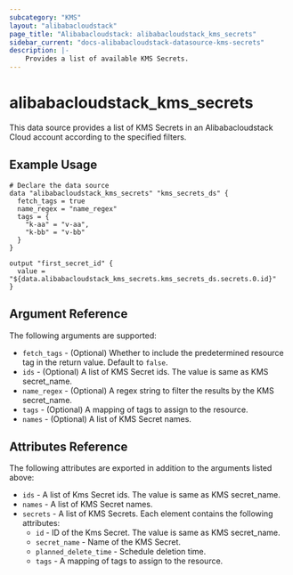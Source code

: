 ```yaml
---
subcategory: "KMS"
layout: "alibabacloudstack"
page_title: "Alibabacloudstack: alibabacloudstack_kms_secrets"
sidebar_current: "docs-alibabacloudstack-datasource-kms-secrets"
description: |-
    Provides a list of available KMS Secrets.
---
```


# alibabacloudstack_kms_secrets

This data source provides a list of KMS Secrets in an Alibabacloudstack Cloud account according to the specified filters.
 

## Example Usage

```
# Declare the data source
data "alibabacloudstack_kms_secrets" "kms_secrets_ds" {
  fetch_tags = true
  name_regex = "name_regex"
  tags = {
    "k-aa" = "v-aa",
    "k-bb" = "v-bb"
  }
}

output "first_secret_id" {
  value = "${data.alibabacloudstack_kms_secrets.kms_secrets_ds.secrets.0.id}"
}
```

## Argument Reference

The following arguments are supported:

* `fetch_tags` - (Optional) Whether to include the predetermined resource tag in the return value. Default to `false`.
* `ids` - (Optional) A list of KMS Secret ids. The value is same as KMS secret_name.
* `name_regex` - (Optional) A regex string to filter the results by the KMS secret_name.
* `tags` - (Optional) A mapping of tags to assign to the resource.
* `names` - (Optional) A list of KMS Secret names.

## Attributes Reference

The following attributes are exported in addition to the arguments listed above:

* `ids` -  A list of Kms Secret ids. The value is same as KMS secret_name. 
* `names` -  A list of KMS Secret names.
* `secrets` - A list of KMS Secrets. Each element contains the following attributes:
  * `id` - ID of the Kms Secret. The value is same as KMS secret_name.
  * `secret_name` - Name of the KMS Secret.
  * `planned_delete_time` - Schedule deletion time.
  * `tags` - A mapping of tags to assign to the resource.